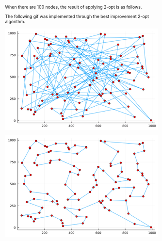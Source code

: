 When there are 100 nodes, the result of applying 2-opt is as follows.

The following gif was implemented through the best improvement 2-opt algorithm.

![gif](output.gif)

![optimal_tour](images/tour_after_swap_110.png)
